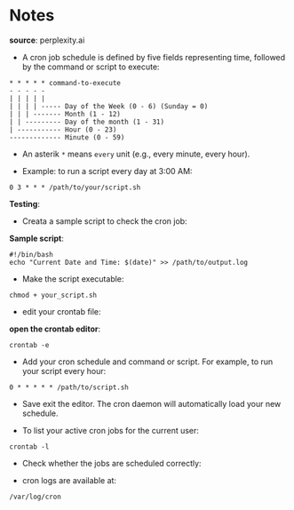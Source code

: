 # Notes

**source**: perplexity.ai

- A cron job schedule is defined by five fields representing time, followed by the command or script
  to execute:

```
* * * * * command-to-execute
- - - - -
| | | | |
| | | | ----- Day of the Week (0 - 6) (Sunday = 0)
| | | ------- Month (1 - 12)
| | --------- Day of the month (1 - 31)
| ----------- Hour (0 - 23)
------------- Minute (0 - 59)
```

- An asterik `*` means `every` unit (e.g., every minute, every hour).

- Example: to run a script every day at 3:00 AM:

```
0 3 * * * /path/to/your/script.sh
```

**Testing**:

- Creata a sample script to check the cron job:

**Sample script**:

```
#!/bin/bash
echo "Current Date and Time: $(date)" >> /path/to/output.log
```

- Make the script executable:

```
chmod + your_script.sh
```

- edit your crontab file:

**open the crontab editor**:

```
crontab -e
```

- Add your cron schedule and command or script. For example, to run your script every hour:

```
0 * * * * * /path/to/script.sh
```

- Save exit the editor. The cron daemon will automatically load your new schedule.

- To list your active cron jobs for the current user:

```
crontab -l
```

- Check whether the jobs are scheduled correctly:

- cron logs are available at:

```
/var/log/cron
```
